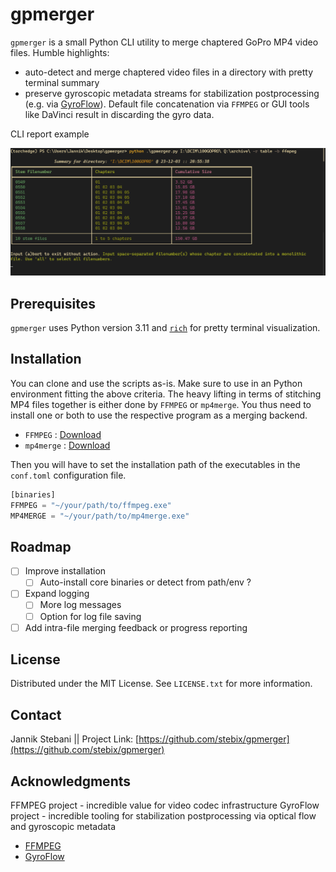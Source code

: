 <!-- GETTING STARTED -->
# gpmerger

`gpmerger` is a small Python CLI utility to merge chaptered GoPro MP4 video files.
Humble highlights:

* auto-detect and merge chaptered video files in a directory with pretty terminal summary
* preserve gyroscopic metadata streams for stabilization postprocessing (e.g. via [GyroFlow](https://gyroflow.xyz/)). Default file concatenation via `FFMPEG` or GUI tools like DaVinci result in discarding the gyro data.

CLI report example

![CLI](https://github.com/stebix/gpmerger/blob/trunk/.assets/ui.PNG)

## Prerequisites

`gpmerger` uses Python version 3.11 and [`rich`](https://github.com/Textualize/rich) for pretty terminal visualization.

## Installation

You can clone and use the scripts as-is. Make sure to use in an Python environment fitting the above criteria.
The heavy lifting in terms of stitching MP4 files together is either done by `FFMPEG` or `mp4merge`.
You thus need to install one or both to use the respective program as a merging backend.

* `FFMPEG` : [Download](https://ffmpeg.org/download.html)
* `mp4merge` : [Download](https://github.com/gyroflow/mp4-merge/releases)

Then you will have to set the installation path of the executables in the `conf.toml`
configuration file.

```python
[binaries]
FFMPEG = "~/your/path/to/ffmpeg.exe"
MP4MERGE = "~/your/path/to/mp4merge.exe"
```

<!-- ROADMAP -->
## Roadmap

* [ ] Improve installation
  * [ ] Auto-install core binaries or detect from path/env ?
* [ ] Expand logging
  * [ ] More log messages
  * [ ] Option for log file saving
* [ ] Add intra-file merging feedback or progress reporting

<!-- LICENSE -->
## License

Distributed under the MIT License. See `LICENSE.txt` for more information.

<!-- CONTACT -->
## Contact

Jannik Stebani ||
Project Link: [https://github.com/stebix/gpmerger](https://github.com/stebix/gpmerger)

<!-- ACKNOWLEDGMENTS -->
## Acknowledgments

FFMPEG project - incredible value for video codec infrastructure
GyroFlow project - incredible tooling for stabilization postprocessing via optical flow and gyroscopic metadata

* [FFMPEG](https://ffmpeg.org/)
* [GyroFlow](https://github.com/gyroflow/gyroflow)
  